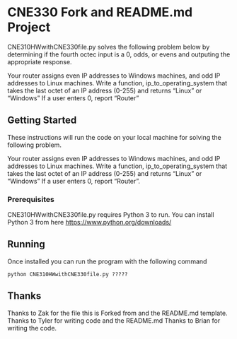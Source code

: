 # CNE330 Fork and README.md Project

CNE310HWwithCNE330file.py solves the following problem below by determining if the fourth octec input is a 0, odds, or evens and outputing the appropriate response. 

Your router assigns even IP addresses to Windows machines, and odd IP addresses to Linux machines.
Write a function, ip_to_operating_system that takes the last octet of an IP address (0-255) and returns “Linux” or
“Windows” If a user enters 0, report “Router”

## Getting Started

These instructions will run the code on your local machine for solving the following problem. 

Your router assigns even IP addresses to Windows machines, and odd IP addresses to Linux machines.
Write a function, ip_to_operating_system that takes the last octet of an IP address (0-255) and returns “Linux” or
“Windows” If a user enters 0, report “Router”.

### Prerequisites

CNE310HWwithCNE330file.py requires Python 3 to run. You can install Python 3 from here https://www.python.org/downloads/

## Running
Once installed you can run the program with the following command

```
python CNE310HWwithCNE330file.py ?????
```

## Thanks
Thanks to Zak for the file this is Forked from and the README.md template. Thanks to Tyler for writing code and the README.md Thanks to Brian for writing the code. 

